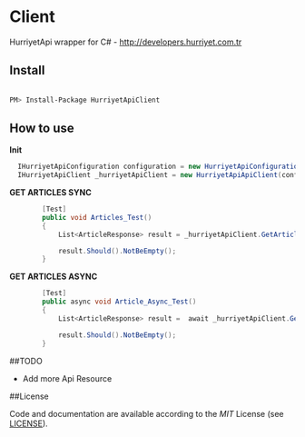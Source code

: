 # Client
HurriyetApi wrapper for C# - http://developers.hurriyet.com.tr

## Install

```bash
  
PM> Install-Package HurriyetApiClient

```

## How to use  

**Init**  
```csharp
  IHurriyetApiConfiguration configuration = new HurriyetApiConfiguration("apikey");
  IHurriyetApiClient _hurriyetApiClient = new HurriyetApiApiClient(configuration);
```

**GET ARTICLES SYNC**  
```csharp
        [Test]
        public void Articles_Test()
        {
            List<ArticleResponse> result = _hurriyetApiClient.GetArticles().Result;

            result.Should().NotBeEmpty();
        }

```

**GET ARTICLES ASYNC**  
```csharp
        [Test]
        public async void Article_Async_Test()
        {
            List<ArticleResponse> result =  await _hurriyetApiClient.GetArticles();

            result.Should().NotBeEmpty();
        }

```

##TODO
- Add more Api Resource

##License

Code and documentation are available according to the *MIT* License (see [LICENSE](https://github.com/ziyasal/Httwrap/blob/master/LICENSE)).
